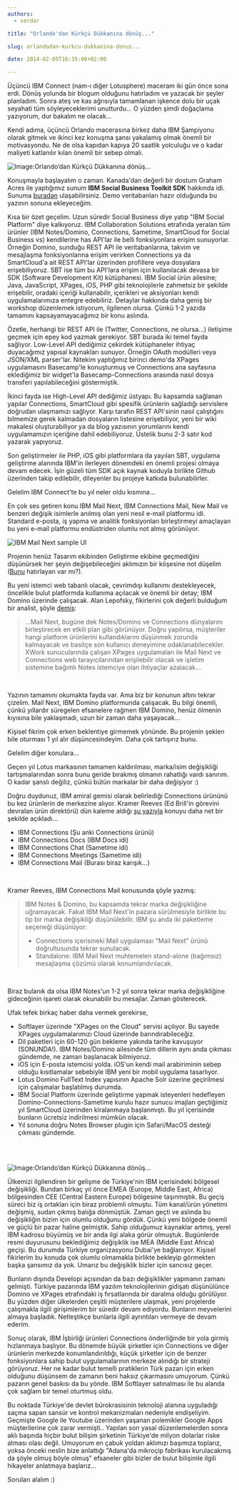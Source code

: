 ```yaml
---
authors:
  - serdar

title: "Orlando'dan Kürkçü Dükkanına dönüş..."

slug: orlandodan-kurkcu-dukkanina-donus...

date: 2014-02-05T16:35:00+02:00

---
```


Üçüncü IBM Connect (nam-ı diğer Lotusphere) maceram iki gün önce sona erdi. Dönüş yolunda bir blogum olduğunu hatırladım ve yazacak bir şeyler planladım. Sonra ateş ve kas ağrısıyla tamamlanan işkence dolu bir uçak seyahati tüm söyleyeceklerimi unutturdu... O yüzden şimdi doğaçlama yazıyorum, dur bakalım ne olacak...

Kendi adıma, üçüncü Orlando macerasına birkez daha IBM Şampiyonu olarak gitmek ve ikinci kez konuşma şansı yakalamış olmak önemli bir motivasyondu. Ne de olsa kapıdan kapıya 20 saatlik yolculuğu ve o kadar maliyeti katlanılır kılan önemli bir sebep olmalı.
<!-- more -->
![Image:Orlando’dan Kürkçü Dükkanına dönüş...](../../images/imported/orlandodan-kurkcu-dukkanina-donus-M2.gif)

Konuşmayla başlayalım o zaman. Kanada'dan değerli bir dostum Graham Acres ile yaptığımız sunum **IBM Social Business Toolkit SDK** hakkında idi. Sunuma [buradan](https://speakerdeck.com/sbasegmez/bp308-the-journey-to-becoming-a-social-application-developer) ulaşabilirsiniz. Demo veritabanları hazır olduğunda bu yazının sonuna ekleyeceğim.

Kısa bir özet geçelim. Uzun süredir Social Business diye yatıp "IBM Social Platform" diye kalkıyoruz. IBM Collaboration Solutions etrafında yeralan tüm ürünler (IBM Notes/Domino, Connections, Sametime, SmartCloud for Social Business vs) kendilerine has API'lar ile belli fonksiyonlara erişim sunuyorlar. Örneğin Domino, sunduğu REST API ile veritabanlarına, takvim ve mesajlaşma fonksiyonlarına erişim verirken Connections ya da SmartCloud'a ait REST API'lar üzerinden profillere veya dosyalara erişebiliyoruz. SBT ise tüm bu API'lara erişim için kullanılacak devasa bir SDK (Software Development Kit) kütüphanesi. IBM Social ürün ailesine; Java, JavaScript, XPages, iOS, PHP gibi teknolojilerle zahmetsiz bir şekilde erişebilir, oradaki içeriği kullanabilir, içerikleri ve aksiyonları kendi uygulamalarımıza entegre edebiliriz. Detaylar hakkında daha geniş bir workshop düzenlemek istiyorum, ilgilenen olursa. Çünkü 1-2 yazıda tamamını kapsayamayacağımız bir konu aslında.

Özetle, herhangi bir REST API ile (Twitter, Connections, ne olursa...) iletişime geçmek için epey kod yazmak gerekiyor. SBT burada iki temel fayda sağlıyor. Low-Level API dediğimiz çekirdek kütüphaneler ihtiyaç duyacağımız yapısal kaynakları sunuyor. Örneğin OAuth modülleri veya JSON/XML parser'lar. Nitekim yaptığımız birinci demo'da XPages uygulamasını Basecamp'le konuşturmuş ve Connections ana sayfasına eklediğimiz bir widget'la Basecamp-Connections arasında nasıl dosya transferi yapılabileceğini göstermiştik.

İkinci fayda ise High-Level API dediğimiz üstyapı. Bu kapsamda sağlanan yapılar Connections, SmartCloud gibi spesifik ürünlerin sağladığı servislere doğrudan ulaşmamızı sağlıyor. Karşı tarafın REST API'sinin nasıl çalıştığını bilmemize gerek kalmadan dosyaların listesine erişebiliyor, yeni bir wiki makalesi oluşturabiliyor ya da blog yazısının yorumlarını kendi uygulamamızın içeriğine dahil edebiliyoruz. Üstelik bunu 2-3 satır kod yazarak yapıyoruz.

Son geliştirmeler ile PHP, iOS gibi platformlara da yayılan SBT, uygulama geliştirme alanında IBM'in ilerleyen dönemdeki en önemli projesi olmaya devam edecek. İşin güzeli tüm SDK açık kaynak koduyla birlikte Github üzerinden takip edilebilir, dileyenler bu projeye katkıda bulunabilirler.

Gelelim IBM Connect'te bu yıl neler oldu kısmına...

En çok ses getiren konu IBM Mail Next, IBM Connections Mail, New Mail ve benzeri değişik isimlerle anılmış olan yeni nesil e-mail platformu idi. Standard e-posta, iş yapma ve analitik fonksiyonları birleştirmeyi amaçlayan bu yeni e-mail platformu endüstriden olumlu not almış görünüyor.

![IBM Mail Next sample UI](../../images/imported/orlandodan-kurkcu-dukkanina-donus-M3.jpeg)

Projenin henüz Tasarım ekibinden Geliştirme ekibine geçmediğini düşünürsek her şeyin değişebileceğini aklımızın bir köşesine not düşelim ([Bunu](2010-01-project-vulcan-lotus-notes-ve-gelecegi.md "project-vulcan-lotus-notes-ve-gelecegi.htm") hatırlayan var mı?).

Bu yeni istemci web tabanlı olacak, çevrimdışı kullanımı destekleyecek, öncelikle bulut platformda kullanıma açılacak ve önemli bir detay; IBM Domino üzerinde çalışacak. Alan Lepofsky, fikirlerini çok değerli bulduğum bir analist, şöyle [demiş](http://www.alanlepofsky.net/alepofsky/alanblog.nsf/dx/ibm-mail-next-your-new-personal-interaction-manager):

> ...Mail Next, bugüne dek Notes/Domino ve Connections dünyalarını birleştirecek en etkili plan gibi görünüyor. Doğru yapılırsa, müşteriler hangi platform ürünlerini kullandıklarını düşünmek zorunda kalmayacak ve basitçe son kullanıcı deneyimine odaklanabilecekler. XWork sunucularında çalışan XPages uygulamaları ile Mail Next ve Connections web tarayıcılarından erişilebilir olacak ve işletim sistemine bağımlı Notes istemciye olan ihtiyaçlar azalacak...

<br />

Yazının tamamını okumakta fayda var. Ama biz bir konunun altını tekrar çizelim. Mail Next, IBM Domino platformunda çalışacak. Bu bilgi önemli, çünkü yıllardır süregelen efsanelere rağmen IBM Domino, henüz ölmenin kıyısına bile yaklaşmadı, uzun bir zaman daha yaşayacak...

Kişisel fikrim çok erken beklentiye girmemek yönünde. Bu projenin şeklen bile oturması 1 yıl alır düşüncesindeyim. Daha çok tartışırız bunu.

Gelelim diğer konulara...

Geçen yıl Lotus markasının tamamen kaldırılması, marka/isim değişikliği tartışmalarından sonra bunu geride bırakmış olmanın rahatlığı vardı sanırım. O kadar şanslı değiliz, çünkü bütün markalar bir daha değişiyor :)

Doğru duydunuz, IBM amiral gemisi olarak belirlediği Connections ürününü bu kez ürünlerin de merkezine alıyor. Kramer Reeves (Ed Brill'in görevini devralan ürün direktörü) dün kaleme aldığı [şu yazıyla](http://www.socialbizug.org/blogs/Kramer/entry/branding_insights) konuyu daha net bir şekilde açıkladı...

* IBM Connections (Şu anki Connections ürünü)
* IBM Connections Docs (IBM Docs idi)
* IBM Connections Chat (Sametime idi)
* IBM Connections Meetings (Sametime idi)
* IBM Connections Mail (Burası biraz karışık...)

<br />

Kramer Reeves, IBM Connections Mail konusunda şöyle yazmış:

> IBM Notes \& Domino, bu kapsamda tekrar marka değişikliğine uğramayacak. Fakat IBM Mail Next'in pazara sürülmesiyle birlikte bu tip bir marka değişikliği düşünülebilir. IBM şu anda iki paketleme seçeneği düşünüyor:
>
> - Connections içerisineki Mail uygulaması "Mail Next" ürünü doğrultusunda tekrar sunulacak.
> - Standalone: IBM Mail Next muhtemelen stand-alone (bağımsız) mesajlaşma çözümü olarak konumlandırılacak.

<br />

Biraz bulanık da olsa IBM Notes'un 1-2 yıl sonra tekrar marka değişikliğine gideceğinin işareti olarak okunabilir bu mesajlar. Zaman gösterecek.

Ufak tefek birkaç haber daha vermek gerekirse,

* Softlayer üzerinde "XPages on the Cloud" servisi açılıyor. Bu sayede XPages uygulamalarımızı Cloud üzerinde barındırabileceğiz.
* Dil paketleri için 60-120 gün bekleme yakında tarihe kavuşuyor (SONUNDA!). IBM Notes/Domino ailesinde tüm dillerin aynı anda çıkması gündemde, ne zaman başlanacak bilmiyoruz.
* iOS için E-posta istemcisi yolda. iOS'un kendi mail arabiriminin sebep olduğu kısıtlamalar sebebiyle IBM yeni bir mobil uygulama tasarlıyor.
* Lotus Domino FullText Index yapısının Apache Solr üzerine geçirilmesi için çalışmalar başlatılmış durumda.
* IBM Social Platform üzerinde geliştirme yapmak isteyenleri hedefleyen Domino-Connections-Sametime kurulu hazır sunucu imajları geçtiğimiz yıl SmartCloud üzerinden kiralanmaya başlanmıştı. Bu yıl içerisinde bunların ücretsiz indirilmesi mümkün olacak.
* Yıl sonuna doğru Notes Browser plugin için Safari/MacOS desteği çıkması gündemde.

<br />

<br />

![Image:Orlando’dan Kürkçü Dükkanına dönüş...](../../images/imported/orlandodan-kurkcu-dukkanina-donus-M4.png)

Ülkemizi ilgilendiren bir gelişme de Türkiye'nin IBM içerisindeki bölgesel değişikliği. Bundan birkaç yıl önce EMEA (Europe, Middle East, Africa) bölgesinden CEE (Central Eastern Europe) bölgesine taşınmıştık. Bu geçiş süreci biz iş ortakları için biraz problemli olmuştu. Tüm kanal/ürün yönetimi değişmiş, sudan çıkmış balığa dönmüştük. Zaman geçti ve aslında bu değişikliğin bizim için olumlu olduğunu gördük. Çünkü yeni bölgede önemli ve güçlü bir pazar haline gelmiştik. Sahip olduğumuz kaynaklar artmış, yerel IBM kadrosu büyümüş ve bir anda ilgi alaka görür olmuştuk. Bugünlerde resmi duyurusunu beklediğimiz değişiklik ise MEA (Middle East Africa) geçişi. Bu durumda Türkiye organizasyonu Dubai'ye bağlanıyor. Kişisel fikirlerim bu konuda çok olumlu olmamakla birlikte bekleyip görmekten başka şansımız da yok. Umarız bu değişiklik bizler için sancısız geçer.

Bunların dışında Developi açısından da bazı değişiklikler yapmanın zamanı gelmişti. Türkiye pazarında IBM yazılım teknolojilerinin gidişatı düşünülünce Domino ve XPages etrafındaki iş fırsatlarında bir daralma olduğu görülüyor. Bu yüzden diğer ülkelerden çeşitli müşterilere ulaşmak, yeni projelerde çalışmakla ilgili girişimlerim bir süredir devam ediyordu. Bunların meyvelerini almaya başladık. Netleştikçe bunlarla ilgili ayrıntıları vermeye de devam ederim.

Sonuç olarak, IBM İşbirliği ürünleri Connections önderliğinde bir yola girmiş hızlanmaya başlıyor. Bu dönemde büyük şirketler için Connections ve diğer ürünlerin merkezde konumlandırıldığı, küçük şirketler için de benzer fonksiyonlara sahip bulut uygulamalarının merkeze alındığı bir strateji görüyoruz. Her ne kadar bulut temelli pratiklerin Türk pazarı için erken olduğunu düşünsem de zamanın beni haksız çıkarmasını umuyorum. Çünkü pazarın genel baskısı da bu yönde. IBM Softlayer satınalması ile bu alanda çok sağlam bir temel oturtmuş oldu.

Bu noktada Türkiye'de devlet bürokrasisinin teknoloji alanına uyguladığı saçma sapan sansür ve kontrol mekanizmaları nedeniyle endişeliyim. Geçmişte Google ile Youtube üzerinden yaşanan polemikler Google Apps müşterilerine çok zarar vermişti.. Yapılan son yasal düzenlemelerden sonra aklı başında hiçbir bulut bilişim şirketinin Türkiye'de milyon dolarlar riske atması olası değil. Umuyorum en çabuk yoldan aklımızı başımıza toplarız, yoksa önceki neslin bize anlattığı "Adana'da mikroçip fabrikası kurulacakmış da şöyle olmuş böyle olmuş" efsaneler gibi bizler de bulut bilişimle ilgili hikayeler anlatmaya başlarız...

Soruları alalım :)
